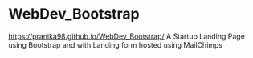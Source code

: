 # WebDev_Bootstrap
https://pranika98.github.io/WebDev_Bootstrap/
A Startup Landing Page using Bootstrap and with Landing form hosted using MailChimps
